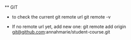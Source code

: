 ** GIT
- to check the current git remote url
git remote -v

- If no remote url yet, add new one:
git remote add origin git@github.com:annahmarie/student-course.git

